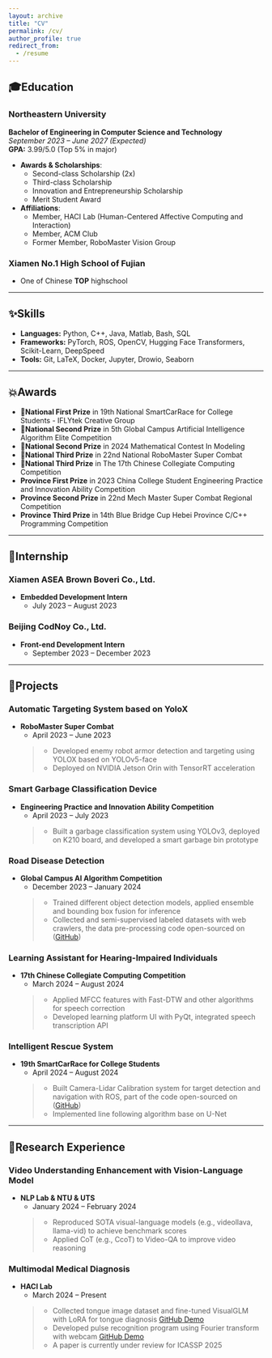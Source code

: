 ```yaml
---
layout: archive
title: "CV"
permalink: /cv/
author_profile: true
redirect_from:
  - /resume
---
```


## 🎓Education

### Northeastern University
**Bachelor of Engineering in Computer Science and Technology**  
_September 2023 – June 2027 (Expected)_  
**GPA:** 3.99/5.0 (Top 5% in major)

- **Awards & Scholarships**:
  - Second-class Scholarship (2x)
  - Third-class Scholarship
  - Innovation and Entrepreneurship Scholarship
  - Merit Student Award
- **Affiliations**:
  - Member, HACI Lab (Human-Centered Affective Computing and Interaction)
  - Member, ACM Club
  - Former Member, RoboMaster Vision Group

### Xiamen No.1 High School of Fujian
- One of Chinese **TOP** highschool


---

## ✨Skills

- **Languages:** Python, C++, Java, Matlab, Bash, SQL
- **Frameworks:** PyTorch, ROS, OpenCV, Hugging Face Transformers, Scikit-Learn, DeepSpeed
- **Tools:** Git, LaTeX, Docker, Jupyter, Drowio, Seaborn

---

## 💥Awards

- **🥇National First Prize** in 19th National SmartCarRace for College Students - IFLYtek Creative Group
- **🥈National Second Prize** in 5th Global Campus Artificial Intelligence Algorithm Elite Competition
- **🥈National Second Prize** in 2024 Mathematical Contest In Modeling
- **🥉National Third Prize** in 22nd National RoboMaster Super Combat
- **🥉National Third Prize** in The 17th Chinese Collegiate Computing Competition
- **Province First Prize** in 2023 China College Student Engineering Practice and Innovation Ability Competition
- **Province Second Prize** in 22nd Mech Master Super Combat Regional Competition
- **Province Third Prize** in 14th Blue Bridge Cup Hebei Province C/C++ Programming Competition

---

## 🤗Internship

### Xiamen ASEA Brown Boveri Co., Ltd.

- **Embedded Development Intern**
  - July 2023 – August 2023

### Beijing CodNoy Co., Ltd.

- **Front-end Development Intern**
  - September 2023 – December 2023

---

## 🎁Projects

### Automatic Targeting System based on YoloX

- **RoboMaster Super Combat**  
  - April 2023 – June 2023  
  > - Developed enemy robot armor detection and targeting using YOLOX based on YOLOv5-face  
  > - Deployed on NVIDIA Jetson Orin with TensorRT acceleration  

### Smart Garbage Classification Device

- **Engineering Practice and Innovation Ability Competition**  
  - April 2023 – July 2023  
  > - Built a garbage classification system using YOLOv3, deployed on K210 board, and developed a smart garbage bin prototype  

### Road Disease Detection

- **Global Campus AI Algorithm Competition**  
  - December 2023 – January 2024  
  > - Trained different object detection models, applied ensemble and bounding box fusion for inference  
  > - Collected and semi-supervised labeled datasets with web crawlers, the data pre-processing code open-sourced on ([GitHub](https://github.com/zin-Fu/Automation-Data-Processing))
  
### Learning Assistant for Hearing-Impaired Individuals

- **17th Chinese Collegiate Computing Competition**  
  - March 2024 – August 2024
  > - Applied MFCC features with Fast-DTW and other algorithms for speech correction
  > - Developed learning platform UI with PyQt, integrated speech transcription API
  
### Intelligent Rescue System

- **19th SmartCarRace for College Students**  
  - April 2024 – August 2024  
  > - Built Camera-Lidar Calibration system for target detection and navigation with ROS, part of the code open-sourced on ([GitHub](https://github.com/zin-Fu/YOLOv5-ROS-Navigation))  
  > - Implemented line following algorithm base on U-Net 

---

## 👑Research Experience

### Video Understanding Enhancement with Vision-Language Model

- **NLP Lab & NTU & UTS**  
  - January 2024 – February 2024  
  > - Reproduced SOTA visual-language models (e.g., videollava, llama-vid) to achieve benchmark scores  
  > - Applied CoT (e.g., CcoT) to Video-QA to improve video reasoning  

### Multimodal Medical Diagnosis

- **HACI Lab**  
  - March 2024 – Present  
  > - Collected tongue image dataset and fine-tuned VisualGLM with LoRA for tongue diagnosis [GitHub Demo](https://github.com/zin-Fu/Tongue-Segmentation-and-classification)  
  > - Developed pulse recognition program using Fourier transform with webcam [GitHub Demo](https://github.com/zin-Fu/WristRateMonitor)
  > - A paper is currently under review for ICASSP 2025
